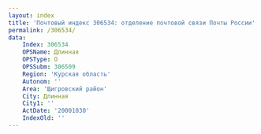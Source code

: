 ```yaml
---
layout: index
title: 'Почтовый индекс 306534: отделение почтовой связи Почты России'
permalink: /306534/
data:
    Index: 306534
    OPSName: Длинная
    OPSType: О
    OPSSubm: 306509
    Region: 'Курская область'
    Autonom: ''
    Area: 'Щигровский район'
    City: Длинная
    City1: ''
    ActDate: '20001030'
    IndexOld: ''
---
```

